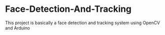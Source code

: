 # Face-Detection-And-Tracking
This project is basically a face detection and tracking system using OpenCV and Arduino
